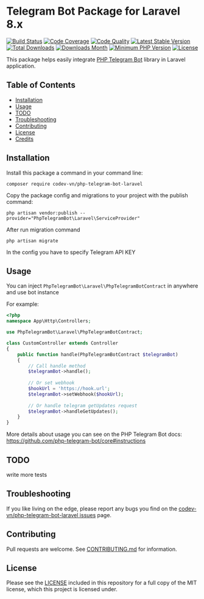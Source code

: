 # Telegram Bot Package for Laravel 8.x

[![Build Status](https://travis-ci.org/codev-vn/php-telegram-bot-laravel.svg?branch=master)](https://travis-ci.org/codev-vn/php-telegram-bot-laravel)
[![Code Coverage](https://img.shields.io/scrutinizer/coverage/g/codev-vn/php-telegram-bot-laravel/master.svg?style=flat-square)](https://scrutinizer-ci.com/g/codev-vn/php-telegram-bot-laravel/?b=master)
[![Code Quality](https://img.shields.io/scrutinizer/g/codev-vn/php-telegram-bot-laravel/master.svg?style=flat-square)](https://scrutinizer-ci.com/g/codev-vn/php-telegram-bot-laravel/?b=master)
[![Latest Stable Version](https://img.shields.io/packagist/v/codev-vn/php-telegram-bot-laravel.svg)](https://packagist.org/packages/codev-vn/php-telegram-bot-laravel)
[![Total Downloads](https://img.shields.io/packagist/dt/codev-vn/php-telegram-bot-laravel.svg)](https://packagist.org/packages/codev-vn/php-telegram-bot-laravel)
[![Downloads Month](https://img.shields.io/packagist/dm/codev-vn/php-telegram-bot-laravel.svg)](https://packagist.org/packages/codev-vn/php-telegram-bot-laravel)
[![Minimum PHP Version](http://img.shields.io/badge/php-%3E%3D5.5.9-8892BF.svg)](https://php.net/)
[![License](https://img.shields.io/packagist/l/codev-vn/php-telegram-bot-laravel.svg)](https://github.com/codev-vn/php-telegram-bot-laravel/LICENSE.md)

This package helps easily integrate [PHP Telegram Bot](https://github.com/php-telegram-bot/core) library in Laravel application.

## Table of Contents
- [Installation](#installation)
- [Usage](#usage)
- [TODO](#todo)
- [Troubleshooting](#troubleshooting)
- [Contributing](#contributing)
- [License](#license)
- [Credits](#credits)

## Installation

Install this package a command in your command line:

    composer require codev-vn/php-telegram-bot-laravel

Copy the package config and migrations to your project with the publish command:

    php artisan vendor:publish --provider="PhpTelegramBot\Laravel\ServiceProvider"

After run migration command

    php artisan migrate

In the config you have to specify Telegram API KEY

## Usage

You can inject `PhpTelegramBot\Laravel\PhpTelegramBotContract` in anywhere and use bot instance

For example:

```php
<?php
namespace App\Http\Controllers;

use PhpTelegramBot\Laravel\PhpTelegramBotContract;

class CustomController extends Controller
{
    public function handle(PhpTelegramBotContract $telegramBot)
    {
        // Call handle method
        $telegramBot->handle();
        
        // Or set webhook 
        $hookUrl = 'https://hook.url';
        $telegramBot->setWebhook($hookUrl);
        
        // Or handle telegram getUpdates request
        $telegramBot->handleGetUpdates();
    }
}

```

More details about usage you can see on the PHP Telegram Bot docs: https://github.com/php-telegram-bot/core#instructions

## TODO

write more tests

## Troubleshooting

If you like living on the edge, please report any bugs you find on the
[codev-vn/php-telegram-bot-laravel issues](https://github.com/codev-vn/php-telegram-bot-laravel/issues) page.

## Contributing

Pull requests are welcome.
See [CONTRIBUTING.md](CONTRIBUTING.md) for information.

## License

Please see the [LICENSE](LICENSE.md) included in this repository for a full copy of the MIT license,
which this project is licensed under.
